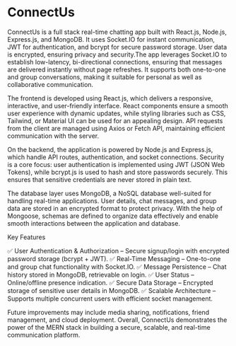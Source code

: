 # ConnectUs
ConnectUs is a full stack real-time chatting app built with React.js, Node.js, Express.js, and MongoDB. It uses Socket.IO for instant communication, JWT for authentication, and bcrypt for secure password storage. User data is encrypted, ensuring privacy and security.The app leverages Socket.IO to establish low-latency, bi-directional connections, ensuring that messages are delivered instantly without page refreshes. It supports both one-to-one and group conversations, making it suitable for personal as well as collaborative communication.

The frontend is developed using React.js, which delivers a responsive, interactive, and user-friendly interface. React components ensure a smooth user experience with dynamic updates, while styling libraries such as CSS, Tailwind, or Material UI can be used for an appealing design. API requests from the client are managed using Axios or Fetch API, maintaining efficient communication with the server.

On the backend, the application is powered by Node.js and Express.js, which handle API routes, authentication, and socket connections. Security is a core focus: user authentication is implemented using JWT (JSON Web Tokens), while bcrypt.js is used to hash and store passwords securely. This ensures that sensitive credentials are never stored in plain text.

The database layer uses MongoDB, a NoSQL database well-suited for handling real-time applications. User details, chat messages, and group data are stored in an encrypted format to protect privacy. With the help of Mongoose, schemas are defined to organize data effectively and enable smooth interactions between the application and database.

Key Features

✅ User Authentication & Authorization – Secure signup/login with encrypted password storage (bcrypt + JWT).
✅ Real-Time Messaging – One-to-one and group chat functionality with Socket.IO.
✅ Message Persistence – Chat history stored in MongoDB, retrievable on login.
✅ User Status – Online/offline presence indication.
✅ Secure Data Storage – Encrypted storage of sensitive user details in MongoDB.
✅ Scalable Architecture – Supports multiple concurrent users with efficient socket management.

Future improvements may include media sharing, notifications, friend management, and cloud deployment. Overall, ConnectUs demonstrates the power of the MERN stack in building a secure, scalable, and real-time communication platform.

